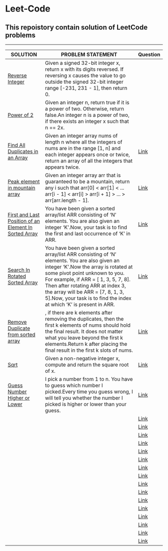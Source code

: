 # Leet-Code
## This repoistory contain solution of LeetCode problems
***
|SOLUTION|PROBLEM STATEMENT|Question|
|--------|-----------------|----|
|[Reverse Integer](https://github.com/khan-mujeeb/Leet-Code/tree/main/Reverse%20Integer)|Given a signed 32-bit integer x, return x with its digits reversed. If reversing x causes the value to go outside the signed 32-bit integer range [-231, 231 - 1], then return 0.||
|[Power of 2](https://github.com/khan-mujeeb/Leet-Code/tree/main/power%20of%202)|Given an integer n, return true if it is a power of two. Otherwise, return false.An integer n is a power of two, if there exists an integer x such that n == 2x.||
|[Find All Duplicates in an Array](https://github.com/khan-mujeeb/Leet-Code/tree/main/Find%20All%20Duplicates%20in%20an%20Array)|Given an integer array nums of length n where all the integers of nums are in the range [1, n] and each integer appears once or twice, return an array of all the integers that appears twice.|[Link](https://leetcode.com/problems/find-all-duplicates-in-an-array/)|
|[Peak element in mountain array](https://github.com/khan-mujeeb/Leet-Code/tree/main/Peak%20element%20in%20mountain%20array)|Given an integer array arr that is guaranteed to be a mountain, return any i such that arr[0] < arr[1] < ... arr[i - 1] < arr[i] > arr[i + 1] > ... > arr[arr.length - 1].|[Link](https://leetcode.com/problems/peak-index-in-a-mountain-array/)|
|[First and Last Position of an Element In Sorted Array](https://github.com/khan-mujeeb/Leet-Code/tree/main/Peak%20element%20in%20mountain%20array)|You have been given a sorted array/list ARR consisting of ‘N’ elements. You are also given an integer ‘K’.Now, your task is to find the first and last occurrence of ‘K’ in ARR.|[Link](https://www.codingninjas.com/codestudio/problems/first-and-last-position-of-an-element-in-sorted-array_1082549?source=youtube&campaign=love_babbar_codestudio2&utm_source=youtube&utm_medium=affiliate&utm_campaign=love_babbar_codestudio2&leftPanelTab=0)|
|[Search In Rotated Sorted Array](https://github.com/khan-mujeeb/Leet-Code/tree/main/Search%20In%20Rotated%20Sorted%20Array)|You have been given a sorted array/list ARR consisting of ‘N’ elements. You are also given an integer ‘K’.Now the array is rotated at some pivot point unknown to you. For example, if ARR = [ 1, 3, 5, 7, 8]. Then after rotating ARR at index 3, the array will be ARR = [7, 8, 1, 3, 5].Now, your task is to find the index at which ‘K’ is present in ARR.|[Link](https://www.codingninjas.com/codestudio/problems/search-in-rotated-sorted-array_1082554?source=youtube&campaign=love_babbar_codestudio2&utm_source=youtube&utm_medium=affiliate&utm_campaign=love_babbar_codestudio2&leftPanelTab=0)|
|[Remove Duplicate from sorted array](https://github.com/khan-mujeeb/Leet-Code/tree/main/Remove%20Duplicates%20from%20Sorted%20Array)|, if there are k elements after removing the duplicates, then the first k elements of nums should hold the final result. It does not matter what you leave beyond the first k elements.Return k after placing the final result in the first k slots of nums.|[Link](https://leetcode.com/problems/remove-duplicates-from-sorted-array/)|
|[Sqrt](https://github.com/khan-mujeeb/Leet-Code/tree/main/sqrt)|Given a non-negative integer x, compute and return the square root of x.|[Link](https://leetcode.com/problems/sqrtx/)|
|[Guess Number Higher or Lower](https://github.com/khan-mujeeb/Leet-Code/tree/main/Guess%20Number%20Higher%20or%20Lower)|I pick a number from 1 to n. You have to guess which number I picked.Every time you guess wrong, I will tell you whether the number I picked is higher or lower than your guess.|[Link](https://leetcode.com/problems/guess-number-higher-or-lower/submissions/)|
|[]()||[Link]()|
|[]()||[Link]()|
|[]()||[Link]()|
|[]()||[Link]()|
|[]()||[Link]()|
|[]()||[Link]()|
|[]()||[Link]()|
|[]()||[Link]()|
|[]()||[Link]()|
|[]()||[Link]()|
|[]()||[Link]()|
|[]()||[Link]()|
|[]()||[Link]()|
|[]()||[Link]()|
|[]()||[Link]()|
|[]()||[Link]()|


